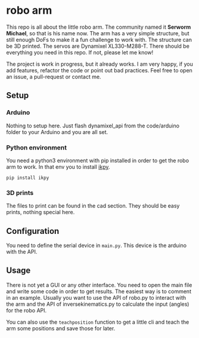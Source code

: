 # robo arm

This repo is all about the little robo arm. The community named it **Serworm Michael**, so that is his name now. The arm has a very simple structure, but still enough DoFs to make it a fun challenge to work with. The structure can be 3D printed. The servos are Dynamixel XL330-M288-T. There should be everything you need in this repo. If not, please let me know! 

The project is work in progress, but it already works. I am very happy, if you add features, refactor the code or point out bad practices. Feel free to open an issue, a pull-request or contact me.

## Setup

### Arduino
Nothing to setup here. Just flash dynamixel_api from the code/arduino folder to your Arduino and you are all set.

### Python environment

You need a python3 environment with pip installed in order to get the robo arm to work. In that env you to install [ikpy](https://github.com/Phylliade/ikpy).
```
pip install ikpy
```

### 3D prints

The files to print can be found in the cad section. They should be easy prints, nothing special here. 


## Configuration

You need to define the serial device in ```main.py```. This device is the arduino with the API.


## Usage

There is not yet a GUI or any other interface. You need to open the main file and write some code in order to get results. The easiest way is to comment in an example. Usually you want to use the API of robo.py to interact with the arm and the API of inversekinematics.py to calculate the input (angles) for the robo API.

You can also use the `teachposition` function to get a little cli and teach the arm some positions and save those for later.